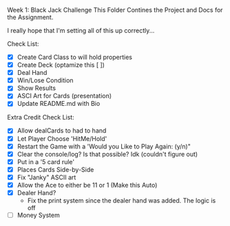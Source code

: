 Week 1: Black Jack Challenge
This Folder Contines the Project and Docs for the Assignment.

I really hope that I'm setting all of this up correctly...

Check List:
- [x] Create Card Class to will hold properties
- [x] Create Deck (optamize this [ ])
- [x] Deal Hand
- [x] Win/Lose Condition
- [x] Show Results
- [x] ASCI Art for Cards (presentation)
- [x] Update README.md with Bio

Extra Credit Check List:
- [x] Allow dealCards to had to hand
- [x] Let Player Choose 'HitMe/Hold'
- [x] Restart the Game with a 'Would you Like to Play Again: (y/n)"
- [x] Clear the console/log? Is that possible? Idk (couldn't figure out)
- [x] Put in a '5 card rule'
- [x] Places Cards Side-by-Side
- [x] Fix "Janky" ASCII art
- [x] Allow the Ace to either be 11 or 1 (Make this Auto)
- [x] Dealer Hand?
	- Fix the print system since the dealer hand was added. The logic is off
- [ ] Money System
